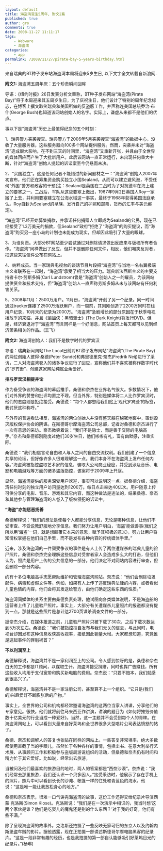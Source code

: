 ```yaml
---
layout: default
title: 海盗湾诞生5周年, 附文2篇
published: true
author: gro
comments: true
date: 2008-11-27 11:11:17
tags:
    - Webware
    - 海盗湾
categories:
    - app
permalink: /2008/11/27/pirate-bay-5-years-birthday.html
---
```

来自瑞典的BT种子发布站海盗湾本周将迎来5岁生日, 以下文字全文转载自新浪网.

**附文1:** 海盗湾五周年庆：五个珍贵瞬间回眸

 导语：《纽约时报》26日发表分析文章称，BT种子发布网站“海盗湾(Pirate Bay)”将于本周迎来其五周岁生日，为了庆祝生日，他们设计了特别的周年纪念标志，在博客上撰文取笑瑞典和美国所做的反盗版工作，并声称连美国总统乔治·布什(George Bush)也知道该网站创始人的名字。实际上，谦虚从来都不是他们的优点。

事以下是“海盗湾”历史上最值得纪念的五个时刻：

1、瑞典警方突袭搜查。瑞典警方于2006年5月突袭搜查“海盗湾”的数据中心，没收了大量服务器，这些服务器向100多个网站提供服务。然而，突袭并未对“海盗湾”造成很大影响，在不到三天的时间里，“海盗湾”又重新开张，并且由于全世界的媒体回应而产生了大批新用户。此后该网站一直正常运行，未出现任何重大中断，针对“海盗湾”创始人提起的诉讼案至今仍悬而未决。



2、“买国独立”。这是任何记者不能错过的新闻题材之一：“海盗湾”创始人2007年初宣布，他们正在筹集资金购买独立小国Sealand，从而可以建立避风港，不受任何“外国”警方和政客的干预(注：Sealand是英国在二战时为了对抗德军在海上建立的要塞之一。二战后，军队从这些要塞上撤出，1967年9月2日英国人Roy一家搬了上去，并利用要塞建立在公海水域这一事实，最终于1968年获得英国法庭承认。Roy自封为Sealand的皇族，发行自己的护照和邮票，货币的汇率与美元绑定)。

“海盗湾”已经开始募集捐款，并承诺任何捐赠人立即成为Sealand的公民，现在已经接受了1.3万美元的捐款，但Sealand“政府”拒绝了“海盗湾”的购买提议，而“海盗湾”购买另一座小岛的计划也未能成为现实，但却因此吸引了大量的眼球。

3、为谁负责。大部分BT网站至少尝试通过对删除请求做出反应来与版权所有者合作。“海盗湾”同样做出了反应，但并不是删除任何文件，相反，他们嘲笑反对者，把这些来往信件公布在网站上。

4、纳粹成员。当一家瑞典电视台的谈话节目片段把“海盗湾”与当地一名右翼极端主义者联系在一起时，“海盗湾”承受了相当大的压力。瑞典新法西斯主义的主要支持者卡尔·劳斯多姆(Carl Lundstrom)曾是“海盗湾”创始人之一的雇员，为该网站提供资金和技术支持，但“海盗湾”创始人一直声称劳斯多姆从未与该网站有任何利害关系。

5、2008年11月：2500万用户。11月份，“海盗湾”开创了另一个纪录，同一时间通过tracker连接了2500万活跃用户，而一周前，其刚刚创造了2200万同时在线用户纪录，10月末的纪录为2000万。“海盗湾”急剧增长的部分原因在于秋季电视播放季的来临，并且《蝙蝠侠：黑暗骑士》(The Dark Knight)将发行DVD。但是，经济衰退对于“海盗湾”而言同样是一个好消息，网站首页上每天都可以见到经济萧条相关的作品。(王飞）

**附文2:** 海盗湾创始人：我们不是数字时代的罗宾汉

 

导语：瑞典新闻网站The Local日前对BT种子发布网站“海盗湾”(The Pirate Bay)的两位创始人彼得·桑德(Peter Sunde)和弗里德里克·奈杰(Fredrik Neij)进行了采访，二人对海盗湾卷入的诸多争议进行了回应，宣称他们并不喜欢被称作数字时代的“罗宾逊”，创建这家网站纯属业余爱好。 

**拒与罗宾汉相提并论** 

作为备受争议的海盗湾的幕后推手，桑德和奈杰在业界名气很大。多数情况下，他们对外界的赞誉和批评均置之不理，但当外界，特别是媒体将二人比作罗宾汉时，他们的态度则是拒绝接受。桑德说：“每个人都想给我们贴上‘现代罗宾逊’的标签，我讨厌这种称呼。” 

与外界的普遍看法相反，海盗湾的两位创始人并没有整天躲在秘密地窖中，策划毁灭版权保护协会的阴谋。在斯德哥尔摩海盗湾公司总部，记者对桑德和奈杰进行了一次有意思的采访。奈杰微笑着说：“我们不是隐士，而是善于交际的电脑高手。”奈杰和桑德都刚刚度过他们30岁生日，他们彬彬有礼，富有幽默感，注重实际。 

桑德说：“我们相信言论自由和人与人之间的自由交流权利。我们创建了一个信息共享的论坛，但好像许多人很难理解这一点。我们本身不在海盗湾上发布任何内容。”海盗湾被指控盗取艺术家的信息，骗取大公司商业秘密，并受到涉及音乐、电影和电脑游戏等方面的诸多盗版指控，该案将于2009年上开庭。 

显然，海盗湾提供的服务深受用户欢迎，事实可以说明这一点。据桑德介绍，海盗湾任何时刻的独立用户访问量达到1200万，每日点击率达40亿次。用户随意上传可供分享的电影、音乐、游戏和其它内容，而这种做法是违法的，结果桑德、奈杰和其他参与管理海盗湾的人卷入了版权侵犯的诉讼中。 

**“海盗”亦能惩恶扬善** 

桑德解释说：“我们的想法是使每个人都能分享信息，无论是哪种信息，让他们不受审查、不受说教舒服地分享信息。我们努力让用户明白，‘海盗’能做善事(我们之所以用‘海盗’一词，就是想颠覆它本来的意思，赋予其积极的意义)，努力让用户将知情权掌握在他们自己手里，而不是发布各种内容的传统媒体手里。” 

近来，涉及海盗湾的一件颇受争议的事件是有人上传了两位遭谋杀的瑞典儿童的验尸照片。桑德和奈杰完全理解这些信息对受害者家人会造成多么大的打击，但他们认为，照片是用户上传的公共信息的一部分，他们决定不对网站内容进行审查，但会删除一部分内容。 

约有十多位电脑高手志愿帮助维护和管理海盗湾网站。奈杰说：“他们会删除垃圾邮件、病毒和虚假文件等。例如，如果有人上传了违反瑞典法律的内容，或者看似儿童色情的内容，他们会将其发送给警方，由他们确定这些东西的性质。” 

海盗湾同媒体的关系主要由桑德负责处理，他试图向各类媒体说明，不是海盗船的运营者上传了儿童验尸照片。事实上，大部分有关遭谋杀儿童照片的报道都没有提到一点，那就是这些照片是总计达2700页谋杀调查文件的一部分。 

据奈杰介绍，在媒体报道之前，儿童验尸照片只被下载了30次，之后下载次数达到5万次左右。桑德说：“我们被指控擅自发布与我们无关的信息，与此同时，电视台却因发布这种信息收获高收视率，报纸因此销量大增。大家都想知道，究竟谁是这起事件的罪魁祸首？” 

**不以利润至上** 

桑德解释说，海盗湾并不是一家利润至上的公司。令人感到惊讶的是，桑德和奈杰白天的工作都是IT顾问，以谋取生计。海盗湾接受捐赠，同时也靠广告赚钱，所有这些收入均用于支付宽带和购买新电脑的费用。奈杰说：“只要不赔本，我们就感到很高兴了。” 

桑德解释说，海盗湾并不是一家注册公司，甚至算不上一个组织。“它只是(我们的)兴趣爱好不断膨胀后的产物。” 

事实上，全世界的公司和机构都经常邀请海盗湾的这两位当家人讲课，分享他们的专家意见。很快，他们就将前往马来西亚作讲演，讲演的题目为《如何将摧毁价值数十亿美元的行业当成一种爱好》。当然，这一主题并不会受到每个人的青睐。在海盗湾网站上，可以看到大量来自好莱坞和全世界很多大型唱片公司表达愤怒的帖子。 

桑德、奈杰和调解人的答复也张贴在同样的网站上。一些答复非常坦率，绝大多数都使用直截了当的字眼儿。虽然忙于各种各样的事情，包括出书、在意大利举行艺术展、从事顾问工作和积极参与盗版局游说组织的活动，但桑德和奈杰仍有时间和精力忙于其它爱好。比如说，经常出去旅游。 

当被问及他们最喜欢的旅游目的地时，两人的答案都是“西奈沙漠”。奈杰说：“我们经常去那里旅游，我们还认识一个贝多因人。”接受采访时，他展示了存在手机上的照片，照片中可以看到长长的沙滩、帐篷一样的住处和青蓝色的海水。他说：“这是唯一能让我放松身心的地方。” 

桑德和奈杰表示，很难一口气讲完海盗湾的故事，这份工作还得交给纪录片导演西蒙·克洛斯(Simon Klose)。克洛斯说：“我们是在一次演示中相识的，我当时想‘这两个家伙是谁？他们是吃婴儿的魔鬼还是别的什么东西？’对于我的好奇，他们有些不满。” 

除了呈现海盗湾的故事外，克洛斯还拍摄了一些反映无家可归的东京人以及约翰内斯堡盗车贼的影片。据他透露，现在正拍摄一部讲述斯德哥尔摩电脑黑客的纪录片。“这是一段非常有趣的经历，也是我拍摄的第一部自认能够吸引好莱坞目光的纪录片。”(杨琳)